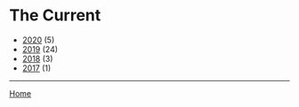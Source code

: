 # The Current

  * [2020](./the-current-2020.md/) (5)
  * [2019](./the-current-2019.md/) (24)
  * [2018](./the-current-2018.md/) (3)
  * [2017](./the-current-2017.md/) (1)
----

[Home](../)
